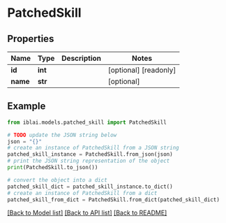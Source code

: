 # PatchedSkill


## Properties

Name | Type | Description | Notes
------------ | ------------- | ------------- | -------------
**id** | **int** |  | [optional] [readonly] 
**name** | **str** |  | [optional] 

## Example

```python
from iblai.models.patched_skill import PatchedSkill

# TODO update the JSON string below
json = "{}"
# create an instance of PatchedSkill from a JSON string
patched_skill_instance = PatchedSkill.from_json(json)
# print the JSON string representation of the object
print(PatchedSkill.to_json())

# convert the object into a dict
patched_skill_dict = patched_skill_instance.to_dict()
# create an instance of PatchedSkill from a dict
patched_skill_from_dict = PatchedSkill.from_dict(patched_skill_dict)
```
[[Back to Model list]](../README.md#documentation-for-models) [[Back to API list]](../README.md#documentation-for-api-endpoints) [[Back to README]](../README.md)


